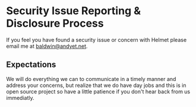 # Security Issue Reporting & Disclosure Process

If you feel you have found a security issue or concern with Helmet please email me at baldwin@andyet.net.

## Expectations
We will do everything we can to communicate in a timely manner and address your concerns, but realize that we do have day jobs and this is in open source project so have a little patience if you don't hear back from us immediatly.

